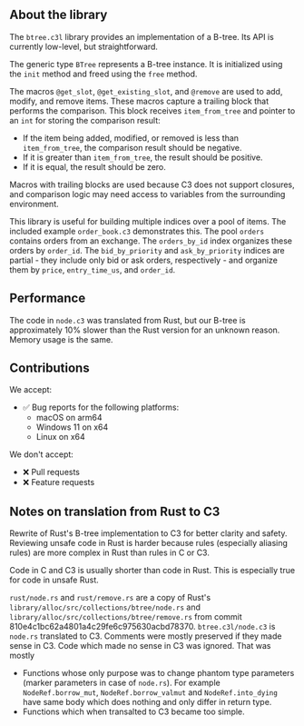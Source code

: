 ## About the library

The `btree.c3l` library provides an implementation of a B-tree.
Its API is currently low-level, but straightforward.

The generic type `BTree` represents a B-tree instance. It is initialized using the `init` method
and freed using the `free` method.

The macros `@get_slot`, `@get_existing_slot`, and `@remove` are used to add, modify, and remove items.
These macros capture a trailing block that performs the comparison. This block receives `item_from_tree`
and pointer to an `int` for storing the comparison result:

- If the item being added, modified, or removed is less than `item_from_tree`,
  the comparison result should be negative.
- If it is greater than `item_from_tree`, the result should be positive.
- If it is equal, the result should be zero.

Macros with trailing blocks are used because C3 does not support closures,
and comparison logic may need access to variables from the surrounding environment.

This library is useful for building multiple indices over a pool of items.
The included example `order_book.c3` demonstrates this.
The pool `orders` contains orders from an exchange.
The `orders_by_id` index organizes these orders by `order_id`.
The `bid_by_priority` and `ask_by_priority` indices are partial - they include
only bid or ask orders, respectively - and organize them by `price`, `entry_time_us`, and `order_id`.

## Performance

The code in `node.c3` was translated from Rust,
but our B-tree is approximately 10% slower than the Rust version for an unknown reason.
Memory usage is the same.

## Contributions

We accept:

- ✅ Bug reports for the following platforms:
  - macOS on arm64
  - Windows 11 on x64
  - Linux on x64

We don't accept:

- ❌ Pull requests
- ❌ Feature requests

## Notes on translation from Rust to C3

Rewrite of Rust's B-tree implementation to C3 for better clarity and safety.
Reviewing unsafe code in Rust is harder because rules (especially aliasing rules)
are more complex in Rust than rules in C or C3.

Code in C and C3 is usually shorter than code in Rust.
This is especially true for code in unsafe Rust.

`rust/node.rs` and `rust/remove.rs` are a copy of Rust's
`library/alloc/src/collections/btree/node.rs`
and `library/alloc/src/collections/btree/remove.rs`
from commit 810e4c1bc62a4801a4c29fe6c975630acbd78370.
`btree.c3l/node.c3` is `node.rs` translated to C3.
Comments were mostly preserved if they made sense in C3.
Code which made no sense in C3 was ignored. That was mostly

- Functions whose only purpose was to change phantom type parameters
  (marker parameters in case of `node.rs`).
  For example `NodeRef.borrow_mut`, `NodeRef.borrow_valmut` and `NodeRef.into_dying`
  have same body which does nothing and only differ in return type.
- Functions which when transalted to C3 became too simple.

